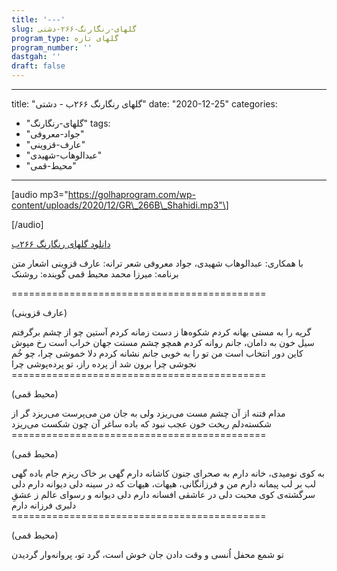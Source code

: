 ```yaml
---
title: '---'
slug: گلهای-رنگارنگ-۲۶۶-دشتی
program_type: گلهای تازه
program_number: ''
dastgah: ''
draft: false
---
```


---
title: "گلهای رنگارنگ ۲۶۶ب - دشتی"
date: "2020-12-25"
categories: 
  - "گلهای-رنگارنگ"
tags: 
  - "جواد-معروفی"
  - "عارف-قزوینی"
  - "عبدالوهاب-شهیدی"
  - "محیط-قمی"
---

\[audio mp3="https://golhaprogram.com/wp-content/uploads/2020/12/GR\_266B\_Shahidi.mp3"\]

\[/audio\]

[دانلود گلهای رنگارنگ ۲۶۶ب](https://golhaprogram.com/wp-content/uploads/2020/12/GR_266B_Shahidi.mp3)

با همکاری: عبدالوهاب شهیدی، جواد معروفی شعر ترانه: عارف قزوینی اشعار متن برنامه: میرزا محمد محیط قمی گوینده: روشنک

\============================================

(عارف قزوینی)

گریه را به مستی بهانه کردم شکوه‌ها ز دست زمانه کردم آستین چو از چشم برگرفتم سیل خون به دامان، جانم روانه کردم همچو چشم مستت جهان خراب است رخ مپوش کاین دور انتخاب است من تو را به خوبی جانم نشانه کردم دلا خموشی چرا، چو خُم نجوشی چرا برون شد از پرده راز، تو پرده‌پوشی چرا ============================================

(محیط قمی)

مدام فتنه از آن چشم مست می‌ریزد ولی به جان من می‌پرست می‌ریزد گر از شکسته‌دلم ریخت خون عجب نبود که باده ساغر آن چون شکست می‌ریزد ============================================

(محیط قمی)

به کوی نومیدی، خانه دارم به صحرای جنون کاشانه دارم گهی بر خاک ریزم جام باده گهی لب بر لب پیمانه دارم من و فرزانگانی، هیهات، هیهات که در سینه دلی دیوانه دارم دلی سرگشته‌ی کوی محبت دلی در عاشقی افسانه دارم دلی دیوانه و رسوای عالم ز عشقِ دلبری فرزانه دارم ============================================

(محیط قمی)

تو شمع محفل اُنسی و وقت دادن جان خوش است، گرد تو، پروانه‌وار گردیدن
